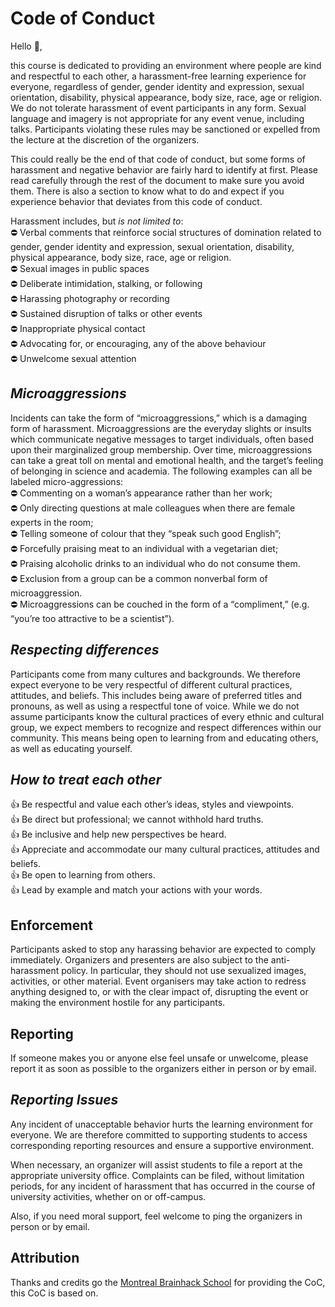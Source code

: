 # Code of Conduct

Hello 👋,

this course is dedicated to providing an environment where people are kind and respectful to each other, a harassment-free learning experience for everyone, regardless of gender, gender identity and expression, sexual orientation, disability, physical appearance, body size, race, age or religion. We do not tolerate harassment of event participants in any form. Sexual language and imagery is not appropriate for any event venue, including talks. Participants violating these rules may be sanctioned or expelled from the lecture at the discretion of the organizers.

This could really be the end of that code of conduct, but some forms of harassment and negative behavior are fairly hard to identify at first. Please read carefully through the rest of the document to make sure you avoid them. There is also a section to know what to do and expect if you experience behavior that deviates from this code of conduct.

Harassment includes, but _is not limited to_:  
⛔ Verbal comments that reinforce social structures of domination related to gender, gender identity and expression, sexual orientation, disability, physical appearance, body size, race, age or religion.  
⛔ Sexual images in public spaces  
⛔ Deliberate intimidation, stalking, or following  
⛔ Harassing photography or recording  
⛔ Sustained disruption of talks or other events  
⛔ Inappropriate physical contact  
⛔ Advocating for, or encouraging, any of the above behaviour  
⛔ Unwelcome sexual attention  

## *Microaggressions*
Incidents can take the form of “microaggressions,” which is a damaging form of harassment. Microaggressions are the everyday slights or insults which communicate negative messages to target individuals, often based upon their marginalized group membership. Over time, microaggressions can take a great toll on mental and emotional health, and the target’s feeling of belonging in science and academia. The following examples can all be labeled micro-aggressions:  
⛔ Commenting on a woman’s appearance rather than her work;  
⛔ Only directing questions at male colleagues when there are female experts in the room;  
⛔ Telling someone of colour that they “speak such good English”;  
⛔ Forcefully praising meat to an individual with a vegetarian diet;  
⛔ Praising alcoholic drinks to an individual who do not consume them.  
⛔ Exclusion from a group can be a common nonverbal form of microaggression.  
⛔ Microaggressions can be couched in the form of a “compliment,” (e.g. “you’re too attractive to be a scientist”).  

## *Respecting differences*  
Participants come from many cultures and backgrounds. We therefore expect everyone to be very respectful of different cultural practices, attitudes, and beliefs. This includes being aware of preferred titles and pronouns, as well as using a respectful tone of voice.
While we do not assume participants know the cultural practices of every ethnic and cultural group, we expect members to recognize and respect differences within our community. This means being open to learning from and educating others, as well as educating yourself.

## *How to treat each other*  
👍 Be respectful and value each other’s ideas, styles and viewpoints.  
👍 Be direct but professional; we cannot withhold hard truths.  
👍 Be inclusive and help new perspectives be heard.  
👍 Appreciate and accommodate our many cultural practices, attitudes and beliefs.  
👍 Be open to learning from others.  
👍 Lead by example and match your actions with your words.  


## **Enforcement**
Participants asked to stop any harassing behavior are expected to comply immediately. Organizers and presenters are also subject to the anti-harassment policy. In particular, they should not use sexualized images, activities, or other material. Event organisers may take action to redress anything designed to, or with the clear impact of, disrupting the event or making the environment hostile for any participants.

## **Reporting**
If someone makes you or anyone else feel unsafe or unwelcome, please report it as soon as possible to the organizers either in person or by email.

## *Reporting Issues*

Any incident of unacceptable behavior hurts the learning environment for everyone. We are therefore committed to supporting students to access corresponding reporting resources and ensure a supportive environment.

When necessary, an organizer will assist students to file a report at the appropriate university office. Complaints can be filed, without limitation periods, for any incident of harassment that has occurred in the course of university activities, whether on or off-campus.

Also, if you need moral support, feel welcome to ping the organizers in person or by email.


## Attribution
Thanks and credits go the [Montreal Brainhack School]() for providing the CoC, this CoC is based on.
